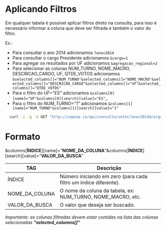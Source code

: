 # Aplicando Filtros

Em qualquer tabela é possível aplicar filtros direto na consulta, para isso é necessário informar a coluna
que deve ser filtrada e também o valor do filtro.



Ex.:
 - Para consultar o ano 2014 adicionamos ```?ano=2014```
 - Para consultar o cargo Presidente adicionamos ```&cargo=1```
 - Para agregar os resultados por UF adicionamos ```&agregacao_regional=2```
 - Para selecionar as colunas NUM_TURNO, NOME_MACRO, DESCRICAO_CARGO, UF, QTDE_VOTOS adicionamos ```&selected_columns[]="NUM_TURNO"&selected_columns[]="NOME_MACRO"&selected_columns[]="DESCRICAO_CARGO"&selected_columns[]="UF"&selected_columns[]="QTDE_VOTOS"```
 - Para o filtro do *UF="ES"* adicionamos ```&columns[0][name]="UF"&columns[0][search][value]="ES"```_
 - Para o filtro do *NUM_TURNO="1"* adicionamos ```&columns[1][name]="NUM_TURNO"&columns[1][search][value]="1"```
```bash
  curl -i -g -X GET "http://cepesp.io/api/consulta/votos?ano=2014&cargo=1&agregacao_regional=2&selected_columns[]="NUM_TURNO"&selected_columns[]="NOME_MACRO"&selected_columns[]="DESCRICAO_CARGO"&selected_columns[]="QTDE_VOTOS"&selected_columns[]="UF"&columns[0][name]="UF"&columns[0][search][value]="ES"&columns[1][name]="NUM_TURNO"&columns[1][search][value]="1""
```

# Formato

&columns[**ÍNDICE**][name]="**NOME_DA_COLUNA**"&columns[**ÍNDICE**][search][value]="**VALOR_DA_BUSCA**"

 TAG             | Descrição
---------------- | ------------------------------------------------------------
ÍNDICE           | Número iniciando em zero (para cada filtro um índice diferente).                                   
NOME_DA_COLUNA | O nome da coluna da tabela, ex: NUM_TURNO, NOME_MACRO, etc.
VALOR_DA_BUSCA | O valor que deseja ser buscado.                            

_Importante: as colunas filtradas devem estar contidas na lista das colunas selecionadas **"selected_columns[]"**_
